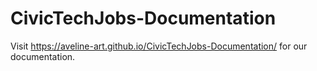 # CivicTechJobs-Documentation

Visit https://aveline-art.github.io/CivicTechJobs-Documentation/ for our documentation.